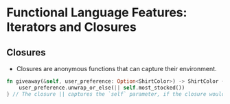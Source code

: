# Functional Language Features: Iterators and Closures

## Closures

- Closures are anonymous functions that can capture their environment.

```rust
fn giveaway(&self, user_preference: Option<ShirtColor>) -> ShirtColor {
    user_preference.unwrap_or_else(|| self.most_stocked())
} // The closure || captures the `self` parameter, if the closure would need parameters, they would be inside the pipes.
```

